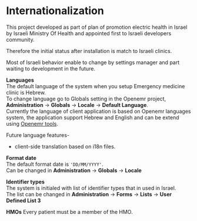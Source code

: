 
# Internationalization

This project developed as part of plan of promotion electric health in Israel by Israeli Ministry Of Health and appointed first to Israeli developers community.

Therefore the initial status after installation is match to Israeli clinics.

Most of Israeli behavior enable to change by settings manager and part waiting to development in the future. 

**Languages**  
The default language of the system when you setup Emergency medicine clinic is Hebrew.  
To change language go to Globals setting in the Openemr project, **Administration** -> **Globals** -> **Locale** -> **Default Language**.  
Currently the language of client application is based on Openemr languages system, the application support Hebrew and English and can be extend using [Openemr tools](https://www.open-emr.org/wiki/index.php/OpenEMR_Internationalization_Translator_Guide).

Future language features-
* client-side translation based on i18n files.
   

**Format date**  
The default format date is `'DD/MM/YYYY'`.  
Can be changed in **Administration** -> **Globals** -> **Locale** 

**Identifier types**  
The system is initialed with list of identifier types that in used in Israel.  
The list can be changed in **Administration** -> **Forms** -> **Lists** -> **User Defined List 3** 

**HMOs**
Every patient must be a member of the HMO.   
 
  
